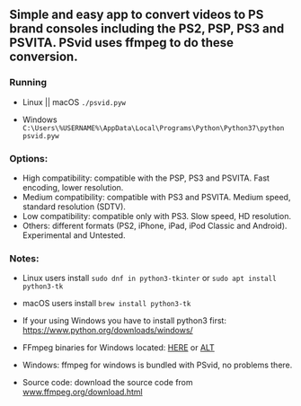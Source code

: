 ## Simple and easy app to convert videos to PS brand consoles including the PS2, PSP, PS3 and PSVITA. PSvid uses ffmpeg to do these conversion.

### Running
- Linux || macOS `./psvid.pyw`

- Windows `C:\Users\%USERNAME%\AppData\Local\Programs\Python\Python37\python psvid.pyw`

### Options:
- High compatibility: compatible with the PSP, PS3 and PSVITA.
			Fast encoding, lower resolution.
- Medium compatibility: compatible with PS3 and PSVITA.
			Medium speed, standard resolution (SDTV).
- Low compatibility: compatible only with PS3.
			Slow speed, HD resolution.
- Others: different formats (PS2, iPhone, iPad, iPod Classic and Android).
			Experimental and Untested.

### Notes:
- Linux users install `sudo dnf in python3-tkinter` or `sudo apt install python3-tk`
- macOS users install `brew install python3-tk`
- If your using Windows you have to install python3 first:
  https://www.python.org/downloads/windows/
- FFmpeg binaries for Windows located: [HERE](https://www.gyan.dev/ffmpeg/builds/ffmpeg-release-full.7z) or [ALT](https://github.com/BtbN/FFmpeg-Builds/releases)

- Windows: ffmpeg for windows is bundled with PSvid, no problems there.
- Source code: download the source code from www.ffmpeg.org/download.html



